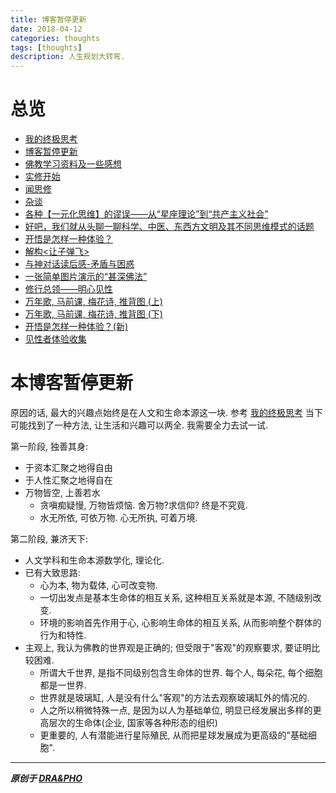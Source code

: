 ```yaml
---
title: 博客暂停更新
date: 2018-04-12
categories: thoughts
tags: [thoughts]
description: 人生规划大转弯.
---
```


# 总览
- [我的终极思考](https://draapho.github.io/2017/10/09/1728-ultimatethink/)
- [博客暂停更新](https://draapho.github.io/2018/04/12/1815-suspend/)
- [佛教学习资料及一些感想](https://draapho.github.io/2018/07/08/1818-buddhism/)
- [实修开始](https://draapho.github.io/2018/11/29/1819-start-meditation/)
- [闻思修](https://draapho.github.io/2018/12/27/1820-meditation-LCP/)
- [杂谈](https://draapho.github.io/2019/03/19/1901-tittle-tattle/)
- [各种【一元化思维】的谬误——从“星座理论”到“共产主义社会”](https://draapho.github.io/2019/07/05/1908-unified/)
- [好吧，我们就从头聊一聊科学、中医、东西方文明及其不同思维模式的话题](https://draapho.github.io/2019/07/25/1909-TCM_science/)
- [开悟是怎样一种体验？](https://draapho.github.io/2019/07/26/1910-satori/)
- [解构<让子弹飞>](https://draapho.github.io/2020/04/15/2003-letthebulletsfly/)
- [与神对话读后感-矛盾与困惑](https://draapho.github.io/2021/01/28/2101-confusion/)
- [一张简单图片演示的“甚深佛法”](https://draapho.github.io/2021/02/09/2102-intermittent/)
- [修行总领——明心见性](https://draapho.github.io/2021/02/13/2104-satori/)
- [万年歌, 马前课, 梅花诗, 推背图 (上)](https://draapho.github.io/2021/03/05/2107-tuibeitu1/)
- [万年歌, 马前课, 梅花诗, 推背图 (下)](https://draapho.github.io/2021/03/18/2108-tuibeitu2/)
- [开悟是怎样一种体验？(新)](https://draapho.github.io/2021/04/05/2110-satori2/)
- [见性者体验收集](https://draapho.github.io/2021/04/26/2123-caseofsatori/)



# 本博客暂停更新
原因的话, 最大的兴趣点始终是在人文和生命本源这一块. 参考 [我的终极思考](https://draapho.github.io/2017/10/09/1728-ultimatethink/)
当下可能找到了一种方法, 让生活和兴趣可以两全. 我需要全力去试一试.

第一阶段, 独善其身:
- 于资本汇聚之地得自由
- 于人性汇聚之地得自在
- 万物皆空, 上善若水
    - 贪嗔痴疑慢, 万物皆烦恼. 舍万物?求信仰? 终是不究竟.
    - 水无所依, 可依万物. 心无所执, 可着万境.

第二阶段, 兼济天下:
- 人文学科和生命本源数学化, 理论化.
- 已有大致思路:
    - 心为本, 物为载体, 心可改变物.
    - 一切出发点是基本生命体的相互关系, 这种相互关系就是本源, 不随级别改变.
    - 环境的影响首先作用于心, 心影响生命体的相互关系, 从而影响整个群体的行为和特性.
- 主观上, 我认为佛教的世界观是正确的; 但受限于"客观"的观察要求, 要证明比较困难.
    - 所谓大千世界, 是指不同级别包含生命体的世界. 每个人, 每朵花, 每个细胞都是一世界. 
    - 世界就是玻璃缸, 人是没有什么"客观"的方法去观察玻璃缸外的情况的.
    - 人之所以稍微特殊一点, 是因为以人为基础单位, 明显已经发展出多样的更高层次的生命体(企业, 国家等各种形态的组织)
    - 更重要的, 人有潜能进行星际殖民, 从而把星球发展成为更高级的"基础细胞".


------------

***原创于 [DRA&PHO](https://draapho.github.io/)***
